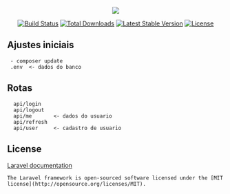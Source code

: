 <p align="center"><img src="https://laravel.com/assets/img/components/logo-laravel.svg"></p>

<p align="center">
<a href="https://travis-ci.org/laravel/framework"><img src="https://travis-ci.org/laravel/framework.svg" alt="Build Status"></a>
<a href="https://packagist.org/packages/laravel/framework"><img src="https://poser.pugx.org/laravel/framework/d/total.svg" alt="Total Downloads"></a>
<a href="https://packagist.org/packages/laravel/framework"><img src="https://poser.pugx.org/laravel/framework/v/stable.svg" alt="Latest Stable Version"></a>
<a href="https://packagist.org/packages/laravel/framework"><img src="https://poser.pugx.org/laravel/framework/license.svg" alt="License"></a>
</p>

## Ajustes iniciais
```
 - composer update
 .env  <- dados do banco
```

## Rotas

```
  api/login
  api/logout
  api/me       <- dados do usuario
  api/refresh
  api/user     <- cadastro de usuario      
```


## License
[Laravel documentation](https://laravel.com/docs)
```
The Laravel framework is open-sourced software licensed under the [MIT license](http://opensource.org/licenses/MIT).
```
